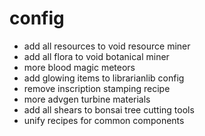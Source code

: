 # config
* add all resources to void resource miner
* add all flora to void botanical miner
* more blood magic meteors
* add glowing items to librarianlib config
* remove inscription stamping recipe
* more advgen turbine materials
* add all shears to bonsai tree cutting tools
* unify recipes for common components
